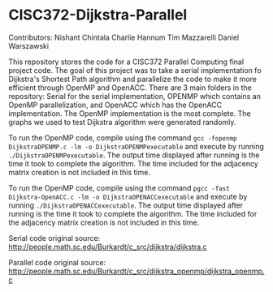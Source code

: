 # CISC372-Dijkstra-Parallel


Contributors:
Nishant Chintala
Charlie Hannum
Tim Mazzarelli
Daniel Warszawski

This repository stores the code for a CISC372 Parallel Computing final project code. The goal of this project was to take a serial implementation fo Dijkstra's Shortest Path algorithm and parallelize the code to make it more efficient through OpenMP and OpenACC. There are 3 main folders in the repository: Serial for the serial implementation, OPENMP which contains an OpenMP parallelization, and OpenACC which has the OpenACC implementation. The OpenMP implementation is the most complete.  The graphs we used to test Dijkstra algorithm were generated randomly.  

To run the OpenMP code, compile using the command `gcc -fopenmp DijkstraOPENMP.c -lm -o DijkstraOPENMPexecutable` and execute by running `./DijkstraOPENMPexecutable`. The output time displayed after running is the time it took to complete the algorithm. The time included for the adjacency matrix creation is not included in this time.

To run the OpenMP code, compile using the command `pgcc -fast Dijkstra-OpenACC.c -lm -o DijkstraOPENACCexecutable` and execute by running `./DijkstraOPENACCexecutable`. The output time displayed after running is the time it took to complete the algorithm. The time included for the adjacency matrix creation is not included in this time.

Serial code original source: http://people.math.sc.edu/Burkardt/c_src/dijkstra/dijkstra.c

Parallel code original source: http://people.math.sc.edu/Burkardt/c_src/dijkstra_openmp/dijkstra_openmp.c
